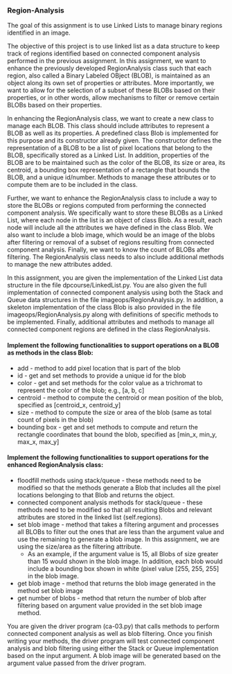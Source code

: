 ### Region-Analysis
The goal of this assignment is to use Linked Lists to manage binary regions identified in an image.

The objective of this project is to use linked list as a data structure to keep track of regions identified based on connected component analysis performed in the previous assignment. In this assignment, we want to enhance the previously developed RegionAnalysis class such that each region, also called a Binary Labeled OBject (BLOB), is maintained as an object along its own set of properties or attributes. More importantly, we want to allow for the selection of a subset of these BLOBs based on their properties, or in other words, allow mechanisms to filter or remove certain BLOBs based on their properties.

In enhancing the RegionAnalysis class, we want to create a new class to manage each BLOB. This class should include attributes to represent a BLOB as well as its properties. A predefined class Blob is implemented for this purpose and its constructor already given. The constructor defines the representation of a BLOB to be a list of pixel locations that belong to the BLOB, specifically stored as a Linked List. In addition, properties of the BLOB are to be maintained such as the color of the BLOB, its size or area, its centroid, a bounding box representation of a rectangle that bounds the BLOB, and a unique id/number. Methods to manage these attributes or to compute them are to be included in the class.

Further, we want to enhance the RegionAnalysis class to include a way to store the BLOBs or regions computed from performing the connected component analysis. We specifically want to store these BLOBs as a Linked List, where each node in the list is an object of class Blob. As a result, each node will include all the attributes we have defined in the class Blob. We also want to include a blob image, which would be an image of the blobs after filtering or removal of a subset of regions resulting from connected component analysis. Finally, we want to know the count of BLOBs after filtering. The RegionAnalysis class needs to also include additional methods to manage the new attributes added.

In this assignment, you are given the implementation of the Linked List data structure in the file dpcourse/LinkedList.py. You are also given the full implementation of connected component analysis using both the Stack and Queue data structures in the file imageops/RegionAnalysis.py. In addition, a skeleton implementation of the class Blob is also provided in the file imageops/RegionAnalysis.py along with definitions of specific methods to be implemented. Finally, additional attributes and methods to manage all connected component regions are defined in the class RegionAnalysis.

#### Implement the following functionalities to support operations on a BLOB as methods in the class Blob:
  * add - method to add pixel location that is part of the blob
  * id - get and set methods to provide a unique id for the blob
  * color - get and set methods for the color value as a trichromat to represent the color of the blob; e.g.,     [a, b, c]
  * centroid - method to compute the centroid or mean position of the blob, specified as [centroid_x, centroid_y]
  * size - method to compute the size or area of the blob (same as total count of pixels in the blob)
  * bounding box - get and set methods to compute and return the rectangle coordinates that bound the blob, specified as [min_x, min_y, max_x, max_y]

#### Implement the following functionalities to support operations for the enhanced RegionAnalysis class:
  * floodfill methods using stack/queue - these methods need to be modified so that the methods generate a Blob that includes all the pixel locations belonging to that Blob and returns the object.
  * connected component analysis methods for stack/queue - these methods need to be modified so that all resulting Blobs and relevant attributes are stored in the linked list (self.regions).
  * set blob image - method that takes a filtering argument and processes all BLOBs to filter out the ones that are less than the argument value and use the remaining to generate a blob image. In this assignment, we are using the size/area as the filtering attribute.
      * As an example, if the argument value is 15, all Blobs of size greater than 15 would shown in the blob image. In addition, each blob would include a bounding box shown in white (pixel value [255, 255, 255] in the blob image.
  * get blob image - method that returns the blob image generated in the method set blob image
  * get number of blobs - method that return the number of blob after filtering based on argument value provided in the set blob image method.
  

You are given the driver program (ca-03.py) that calls methods to perform connected component analysis as well as blob filtering. Once you finish writing your methods, the driver program will test connected component analysis and blob filtering using either the Stack or Queue implementation based on the input argument. A blob image will be generated based on the argument value passed from the driver program.
